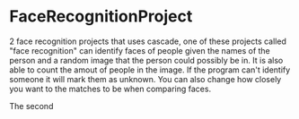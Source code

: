 # FaceRecognitionProject

2 face recognition projects that uses cascade, one of these projects called "face recognition" can identify faces of people given the names of the person and a random image that the person could possibly be in. It is also able to count the amout of people in the image. If the program can't identify someone it will mark them as unknown. You can also change how closely you want to the matches to be when comparing faces. 

The second 
